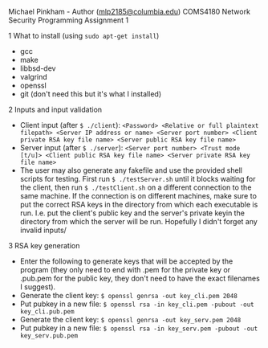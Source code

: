 Michael Pinkham - Author (mlp2185@columbia.edu)
COMS4180 Network Security 
Programming Assignment 1

1 What to install (using `sudo apt-get install`)
 - gcc
 - make
 - libbsd-dev
 - valgrind
 - openssl
 - git (don't need this but it's what I installed)

2 Inputs and input validation

 - Client input (after `$ ./client`): `<Password> <Relative or full plaintext filepath> <Server IP address or name> <Server port number> <Client private RSA key file name> <Server public RSA key file name>`
 - Server input (after `$ ./server`): `<Server port number> <Trust mode [t/u]> <Client public RSA key file name> <Server private RSA key file name>`
 - The user may also generate any fakefile and use the provided shell scripts for testing. First run `$ ./testServer.sh` until it blocks waiting for the client, then run `$ ./testClient.sh` on a different connection to the same machine. If the connection is on different machines, make sure to put the correct RSA keys in the directory from which each executable is run. I.e. put the client's public key and the server's private keyin the directory from which the server will be run. Hopefully I didn't forget any invalid inputs/

3 RSA key generation

 - Enter the following to generate keys that will be accepted by the program (they only need to end with .pem for the private key or .pub.pem for the public key, they don't need to have the exact filenames I suggest).
 - Generate the client key: `$ openssl genrsa -out key_cli.pem 2048`
 - Put pubkey in a new file: `$ openssl rsa -in key_cli.pem -pubout -out key_cli.pub.pem`
 - Generate the client key: `$ openssl genrsa -out key_serv.pem 2048`
 - Put pubkey in a new file: `$ openssl rsa -in key_serv.pem -pubout -out key_serv.pub.pem`
